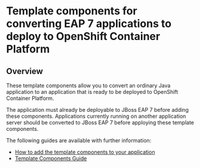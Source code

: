 # Template components for converting EAP 7 applications to deploy to OpenShift Container Platform

## Overview
These template components allow you to convert an ordinary Java application to an application that is ready to be deployed to OpenShift Container Platform.

The application must already be deployable to JBoss EAP 7 before adding these components. Applications currently running on another application server should be converted to JBoss EAP 7 before apploying these template components.

The following guides are available with further information:
  - [How to add the template components to your application](guides/how-to-add-to-an-application.md)
  - [Template Components Guide](guides/template-components-guide.md)
